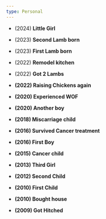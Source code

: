 ```yaml
---
type: Personal
---
```


- (2024) <strong>Little Girl</strong>

- (2023) <strong>Second Lamb born</strong>

- (2023) <strong>First Lamb born</strong>

- (2022) <strong>Remodel kitchen</strong>

- (2022) <strong>Got 2 Lambs<strong>

- (2022) <strong>Raising Chickens again<strong>

- (2020) <strong>Experienced WOF<strong>

- (2020) <strong>Another boy</strong>

- (2018) <strong>Miscarriage child</strong>

- (2016) <strong>Survived Cancer treatment</strong>

- (2016) <strong>First Boy</strong>

- (2015) <strong>Cancer child</strong>

- (2013) <strong>Third Girl</strong>

- (2012) <strong>Second Child</strong>

- (2010) <strong>First Child</strong>

- (2010) <strong>Bought house</strong>

- (2009) <strong>Got Hitched</strong>
